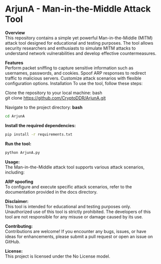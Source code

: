 # **ArjunA - Man-in-the-Middle Attack Tool**

**Overview** <br>
This repository contains a simple yet powerful Man-in-the-Middle (MITM) attack tool designed for educational and testing purposes. The tool allows security researchers and enthusiasts to simulate MITM attacks to understand network vulnerabilities and develop effective countermeasures.

**Features** <br>
Perform packet sniffing to capture sensitive information such as usernames, passwords, and cookies.
Spoof ARP responses to redirect traffic to malicious servers.
Customize attack scenarios with flexible configuration options.
Installation
To use the tool, follow these steps:

Clone the repository to your local machine:
bash <br>
git clone https://github.com/CryptoDDR/ArjunA.git

Navigate to the project directory:
**bash** <br>
```sh
cd ArjunA
```
**Install the required dependencies:** <br>
```sh
pip install -r requirements.txt
```
**Run the tool:** <br>
```sh
python ArjunA.py
```
**Usage:** <br>
The Man-in-the-Middle attack tool supports various attack scenarios, including:

**ARP spoofing** <br>
To configure and execute specific attack scenarios, refer to the documentation provided in the docs directory.

**Disclaimer:** <br>
This tool is intended for educational and testing purposes only. Unauthorized use of this tool is strictly prohibited. The developers of this tool are not responsible for any misuse or damage caused by its use.

**Contributing:** <br>
Contributions are welcome! If you encounter any bugs, issues, or have ideas for enhancements, please submit a pull request or open an issue on GitHub.

**License:** <br>
This project is licensed under the No License model.
